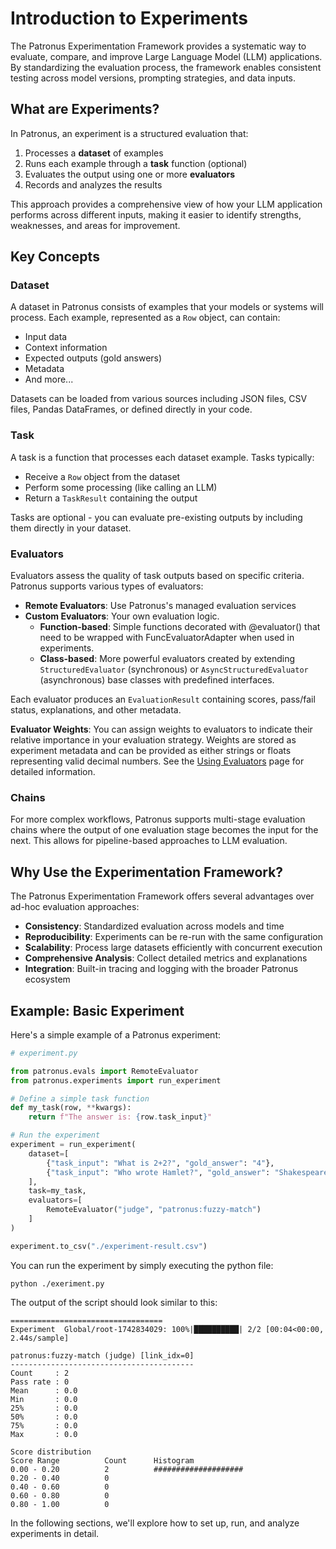 # Introduction to Experiments

The Patronus Experimentation Framework provides a systematic way to evaluate, compare, and improve Large Language Model (LLM) applications. By standardizing the evaluation process, the framework enables consistent testing across model versions, prompting strategies, and data inputs.

## What are Experiments?

In Patronus, an experiment is a structured evaluation that:

1. Processes a **dataset** of examples
1. Runs each example through a **task** function (optional)
1. Evaluates the output using one or more **evaluators**
1. Records and analyzes the results

This approach provides a comprehensive view of how your LLM application performs across different inputs, making it easier to identify strengths, weaknesses, and areas for improvement.

## Key Concepts

### Dataset

A dataset in Patronus consists of examples that your models or systems will process. Each example, represented as a `Row` object, can contain:

- Input data
- Context information
- Expected outputs (gold answers)
- Metadata
- And more...

Datasets can be loaded from various sources including JSON files, CSV files, Pandas DataFrames, or defined directly in your code.

### Task

A task is a function that processes each dataset example. Tasks typically:

- Receive a `Row` object from the dataset
- Perform some processing (like calling an LLM)
- Return a `TaskResult` containing the output

Tasks are optional - you can evaluate pre-existing outputs by including them directly in your dataset.

### Evaluators

Evaluators assess the quality of task outputs based on specific criteria. Patronus supports various types of evaluators:

- **Remote Evaluators**: Use Patronus's managed evaluation services
- **Custom Evaluators**: Your own evaluation logic.
  - **Function-based**: Simple functions decorated with @evaluator() that need to be wrapped with FuncEvaluatorAdapter when used in experiments.
  - **Class-based**: More powerful evaluators created by extending `StructuredEvaluator` (synchronous) or `AsyncStructuredEvaluator` (asynchronous) base classes with predefined interfaces.

Each evaluator produces an `EvaluationResult` containing scores, pass/fail status, explanations, and other metadata.

**Evaluator Weights**: You can assign weights to evaluators to indicate their relative importance in your evaluation strategy. Weights are stored as experiment metadata and can be provided as either strings or floats representing valid decimal numbers. See the [Using Evaluators](../evaluators/#evaluator-weights-experiments-only) page for detailed information.

### Chains

For more complex workflows, Patronus supports multi-stage evaluation chains where the output of one evaluation stage becomes the input for the next. This allows for pipeline-based approaches to LLM evaluation.

## Why Use the Experimentation Framework?

The Patronus Experimentation Framework offers several advantages over ad-hoc evaluation approaches:

- **Consistency**: Standardized evaluation across models and time
- **Reproducibility**: Experiments can be re-run with the same configuration
- **Scalability**: Process large datasets efficiently with concurrent execution
- **Comprehensive Analysis**: Collect detailed metrics and explanations
- **Integration**: Built-in tracing and logging with the broader Patronus ecosystem

## Example: Basic Experiment

Here's a simple example of a Patronus experiment:

```python
# experiment.py

from patronus.evals import RemoteEvaluator
from patronus.experiments import run_experiment

# Define a simple task function
def my_task(row, **kwargs):
    return f"The answer is: {row.task_input}"

# Run the experiment
experiment = run_experiment(
    dataset=[
        {"task_input": "What is 2+2?", "gold_answer": "4"},
        {"task_input": "Who wrote Hamlet?", "gold_answer": "Shakespeare"}
    ],
    task=my_task,
    evaluators=[
        RemoteEvaluator("judge", "patronus:fuzzy-match")
    ]
)

experiment.to_csv("./experiment-result.csv")

```

You can run the experiment by simply executing the python file:

```shell
python ./exeriment.py

```

The output of the script should look similar to this:

```text
==================================
Experiment  Global/root-1742834029: 100%|██████████| 2/2 [00:04<00:00,  2.44s/sample]

patronus:fuzzy-match (judge) [link_idx=0]
-----------------------------------------
Count     : 2
Pass rate : 0
Mean      : 0.0
Min       : 0.0
25%       : 0.0
50%       : 0.0
75%       : 0.0
Max       : 0.0

Score distribution
Score Range          Count      Histogram
0.00 - 0.20          2          ####################
0.20 - 0.40          0
0.40 - 0.60          0
0.60 - 0.80          0
0.80 - 1.00          0

```

In the following sections, we'll explore how to set up, run, and analyze experiments in detail.
